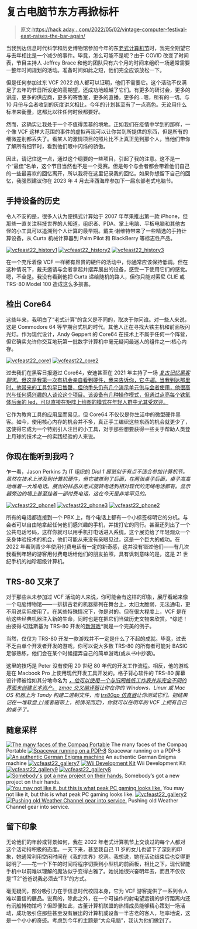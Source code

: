 # 复古电脑节东方再掀标杆

> 原文:[https://hack aday . com/2022/05/02/vintage-computer-festival-east-raises-the-bar-again/](https://hackaday.com/2022/05/02/vintage-computer-festival-east-raises-the-bar-again/)

当我到达信息时代科学和历史博物馆参加今年的东[老式计算机节](https://vcfed.org/events/vintage-computer-festival-east/)时，我完全期望它与去年相比是一个减少的事件。毕竟，怎么可能不是呢？由于 COVID 改变了时间表，节目主持人 Jeffrey Brace 和他的团队只有六个月的时间来组织一场通常需要一整年时间规划的活动。准备时间如此之短，他们完全应该放松一下。

但是任何参加过东 VCF 2022 的人都可以证明，他们不需要它。这个活动不仅满足了去年的节日所设定的高期望，还成功地超越了它们。有更多的研讨会，更多的讲座，更多的供应商，更多的寄售室，更多的直播，更多的…嗯，所有的一切。与 10 月份与会者收到的灰度讲义相比，今年的计划甚至有了一点亮色。无论用什么标准来衡量，这都比以往任何时候都要好。

然而，这确实让我处于一个不值得羡慕的境地。正如我们在疫情中学到的那样，一个像 VCF 这样大范围的事件的虚拟再现可以让你尝到所提供的东西，但是所有的细微差别都丢失了。看某人的激情项目的照片比不上真正见到那个人，当他们带你了解所有细节时，看到他们眼中闪烁的骄傲。

因此，请记住这一点，通过这个纲要的一些项目，引起了我的注意。这不是一个“最佳”名单，这个节日当然也不是一个竞赛。但是每个与会者都会带着他们自己的一些最喜欢的回忆离开，所以我将在这里记录我的回忆。如果你想留下自己的回忆，我强烈建议你在 2023 年 4 月去泽西海岸参加下一届东部老式电脑节。

## 手持设备的历史

令人不安的是，很多人认为便携式计算始于 2007 年苹果推出第一款 iPhone，但那些一直关注科技世界的人知道，组织者、PDA、掌上电脑、平板电脑和其他古怪的小工具可以追溯到个人计算的最早期。戴夫·谢维特带来了一些精选的手持计算设备，从 Curta 机械计算器到 Palm Pilot 和 BlackBerry 等标志性产品。

 [![vcfeast22_history1](../Images/78b5e3f9c30393a62ac7adfb879be173.png "vcfeast22_history1")](https://i0.wp.com/hackaday.com/wp-content/uploads/2022/04/vcfeast22_history1.jpg?ssl=1)  [![vcfeast22_history2](../Images/ec1cb88ced9f0629c4c33ac3a4eeb16c.png "vcfeast22_history2")](https://i0.wp.com/hackaday.com/wp-content/uploads/2022/04/vcfeast22_history2.jpg?ssl=1)  [![vcfeast22_history3](../Images/22285a42a747558b2e102c81ba4fdfa4.png "vcfeast22_history3")](https://i0.wp.com/hackaday.com/wp-content/uploads/2022/04/vcfeast22_history3.jpg?ssl=1) 

在一个充斥着像 VCF 一样稀有昂贵的硬件的活动中，你通常应该保持低调。但在这种情况下，戴夫邀请与会者拿起并摆弄展出的设备，感受一下使用它们的感觉。嗯，不全是。我没有看到他把 Curta 递给随机的路人，但你只能对索尼 CLIE 或 TRS-80 Model 100 造成这么多损害。

## 检出 Core64

这些年来，我明白了“老式计算”的含义是不同的，取决于你问谁。对一些人来说，这是 Commodore 64 等早期台式机的时代。其他人正在寻找大铁主机和前面板闪光灯。作为现代设计，Andy Geppert 的 Core64 在技术上不属于任何一个阵营，但它确实允许你交互地玩第一批数字计算机中毫无疑问最迷人的组件之一:核心内存。

 [![vcfeast22_core1](../Images/ff5fc4e4e4a23c12ae503ce24227fb4b.png "vcfeast22_core1")](https://i0.wp.com/hackaday.com/wp-content/uploads/2022/04/vcfeast22_core1.jpg?ssl=1)  [![vcfeast22_core2](../Images/0e7e142cead09ae81d582b41642084f3.png "vcfeast22_core2")](https://i0.wp.com/hackaday.com/wp-content/uploads/2022/04/vcfeast22_core2.jpg?ssl=1) 

过去我们在黑客日报道过 Core64，安迪甚至在 2021 年主持了一场 [*复古记忆黑客聊天*。但这是我第一次有机会亲自看到硬件，我来告诉你，它*牛逼*。当我到达那里时，他带来的工具包早已售罄，但他手头仍有几个演示单元供与会者使用，他很高兴与任何感兴趣的人谈论这个项目。该设备有几种操作模式，但通过点亮每个铁氧体后面的 led，可以直接在矩阵上绘图的模式在年轻人群中尤其受欢迎。](https://hackaday.com/2021/11/01/retro-memory-hack-chat/)

它作为教育工具的应用显而易见，但 Core64 不仅仅是你生活中的微型硬件黑客。如今，使用核心内存的机会并不多，真正手工编织这些东西的机会就更少了，这使得它成为一个特别引人注目的小工具，对于那些想要获得一些关于帮助人类登上月球的技术之一的实践经验的人来说。

## 你现在能听到我吗？

乍一看，Jason Perkins 为 IT 组织的 *Dial 1 展览似乎有点不适合参加计算机节。虽然在技术上涉及到计算机硬件，但它被推到了后面，在两张桌子后面，桌子高高地堆着一大堆电话。展出的样品从老式旋转电话到相对现代的无绳电话都有。显示器旁边的墙上甚至挂着一部付费电话，这在今天是非常罕见的。*

 [![vcfeast22_phone1](../Images/f9317e7e98716b1ffb70a6e9f390e68f.png "vcfeast22_phone1")](https://i0.wp.com/hackaday.com/wp-content/uploads/2022/05/vcfeast22_phone1.jpg?ssl=1)  [![vcfeast22_phone3](../Images/564a2eb8de82d63ca8647e6e2061e915.png "vcfeast22_phone3")](https://i0.wp.com/hackaday.com/wp-content/uploads/2022/05/vcfeast22_phone3.jpg?ssl=1)  [![vcfeast22_phone2](../Images/be01e27a695ed5ccd6fb77331f4efbdb.png "vcfeast22_phone2")](https://i0.wp.com/hackaday.com/wp-content/uploads/2022/05/vcfeast22_phone2.jpg?ssl=1) 

所有的电话都连接到一个 PBX 上，每个电话上都有一个小标签标明它的分机。与会者可以自由地拿起任何他们感兴趣的手机，并拨打它的同行。甚至还列出了一个公共电话号码，这样你就可以用手机打电话进入系统。这个展览给了年轻观众一个亲身体验技术的机会，他们可能从来没有亲眼见过，这是一个巨大的成功。在 2022 年看到青少年使用付费电话有一定的新奇感，这并没有错过他们——有几次我看到年轻的游客用付费电话给他们的朋友拍照，具有讽刺意味的是，这是 21 世纪手机的袖珍超级计算机。

## TRS-80 又来了

对于那些从未参加过 VCF 活动的人来说，你可能会有这样的印象，展厅看起来像一个电脑博物馆——一排排古老的机器排列在舞台上，太旧太脆弱，无法通电，更不用说实际使用了。在某些特殊情况下，你是对的。但在很大程度上，VCF 是在给这些经典机器注入新的生命，同时也是在把它们当做历史文物来欣赏。*综述！由彼得·切廷斯基为 TRS-80 开发的[新游戏](https://pski.net/2021/03/21/roundup-is-a-new-game-for-the-trs-80-model-i-iii-and-4/)*就是一个完美的例子。

当然，仅仅为 TRS-80 开发一款游戏并不一定是什么了不起的成就。毕竟，过去不乏由单个开发者开发的游戏，你可以说大多数 TRS-80 的所有者可能对 BASIC 足够熟练，他们会在某个时候摆弄自己的简单游戏(或从书中抄袭)。

这里的技巧是 Peter 没有使用 20 世纪 80 年代的开发工作流程。相反，他的游戏是在 Macbook Pro 上使用现代开发工具开发的。格子背心软件的 TRS-80 屏幕设计师被恰如其分地命名为 [*，他可以使用一个与旧网格纸工作表并非完全不同的界面来创建艺术资产。*](https://plaidvest.com/screendesigner/index.html) *[zmac 交叉编译器](http://48k.ca/zmac.html)让你在你的 Windows、Linux 或 Mac OS 机器上为 Tandy 构建二进制文件，而 [trs80gp 仿真器](http://48k.ca/trs80gp.html)让你测试它们。把结果记在一堆软盘上(或者磁带上，视情况而定)，你就可以在明年的 VCF 上拥有自己的桌子了。*

## 随意采样

 [![The many faces of the Compaq Portable](../Images/dc16186db33663c1a056eb6381456b7c.png "vcfeast22_gallery3")](https://i0.wp.com/hackaday.com/wp-content/uploads/2022/05/vcfeast22_gallery3.jpg?ssl=1) The many faces of the Compaq Portable [![Spacewar running on a PDP-8](../Images/4fe7825933e603a79c9cef5355af3e03.png "vcfeast22_gallery6")](https://i0.wp.com/hackaday.com/wp-content/uploads/2022/05/vcfeast22_gallery6.jpg?ssl=1) Spacewar running on a PDP-8 [![An authentic German Enigma machine](../Images/c21734245970fdae5263db9cdb97ac6b.png "vcfeast22_gallery11")](https://i0.wp.com/hackaday.com/wp-content/uploads/2022/05/vcfeast22_gallery11.jpg?ssl=1) An authentic German Enigma machine [![vcfeast22_gallery7](../Images/d5d1529f68c4f67d3cf568e5d41f53bf.png "vcfeast22_gallery7")](https://i0.wp.com/hackaday.com/wp-content/uploads/2022/05/vcfeast22_gallery7.jpg?ssl=1)  [![Wii Development Kit](../Images/9c7d8f6b168ff32928f96d27edab1a52.png "vcfeast22_gallery10")](https://i0.wp.com/hackaday.com/wp-content/uploads/2022/05/vcfeast22_gallery10.jpg?ssl=1) Wii Development Kit [![vcfeast22_gallery9](../Images/1d584098e88c1d26c46d9ffe3bab003b.png "vcfeast22_gallery9")](https://i0.wp.com/hackaday.com/wp-content/uploads/2022/05/vcfeast22_gallery9.jpg?ssl=1)  [![vcfeast22_gallery8](../Images/a97b060aaecac8b25bef4711ffc02c01.png "vcfeast22_gallery8")](https://i0.wp.com/hackaday.com/wp-content/uploads/2022/05/vcfeast22_gallery8.jpg?ssl=1)  [![Somebody's got a new project on their hands.](../Images/3cd68c220b5c1889cc16a641f24d33ec.png "vcfeast22_gallery5")](https://i0.wp.com/hackaday.com/wp-content/uploads/2022/05/vcfeast22_gallery5.jpg?ssl=1) Somebody’s got a new project on their hands. [![You may not like it, but this is what peak PC gaming looks like.](../Images/735258c09a95f337cb8862dc72cb72ca.png "vcfeast22_gallery4")](https://i0.wp.com/hackaday.com/wp-content/uploads/2022/05/vcfeast22_gallery4.jpg?ssl=1) You may not like it, but this is what peak PC gaming looks like. [![vcfeast22_gallery2](../Images/ebacb98e7fa8dab23302df9490934ce5.png "vcfeast22_gallery2")](https://i0.wp.com/hackaday.com/wp-content/uploads/2022/05/vcfeast22_gallery2.jpg?ssl=1)  [![Pushing old Weather Channel gear into service.](../Images/fbc3223a99958623d685f1e486137dec.png "vcfeast22_gallery1")](https://i0.wp.com/hackaday.com/wp-content/uploads/2022/05/vcfeast22_gallery1.jpg?ssl=1) Pushing old Weather Channel gear into service.

## 留下印象

无论他们的年龄或背景如何，我在 2022 年老式计算机节上交谈过的每个人都对这个活动持积极的态度。一天下来，甚至我自己 11 岁的女儿也留下了深刻的印象，她通常利用空闲时间在《我的世界》挖洞。我想说，她在活动结束后也变得更聪明了——花一个下午的时间将程序切换到小型机的前面板，相比之下，现代智能手机中以前难以理解的魔法似乎变得古雅了。她说她很兴奋明年去，而且不仅仅是“T2”爸爸说我必须去“T3”的方式。

毫无疑问，部分吸引力在于信息时代校园本身，它为 VCF 游客提供了一系列令人难以置信的展品。说真的，除此之外，在一个可操作的射电望远镜的步行距离内还有沉船博物馆吗？但即便如此，古董计算机联盟的热情成员能够精心策划一场活动，成功吸引住那些甚至没有展出的计算机或设备一半古老的客人，坦率地说，这是一个小小的奇迹。考虑到今年的主题是“大众电脑”，我认为他们做到了。